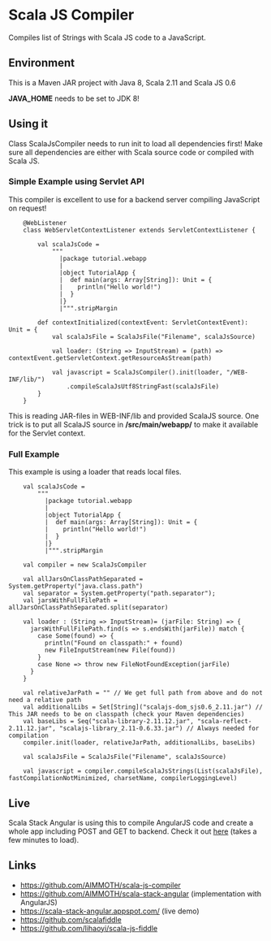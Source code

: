 # Scala JS Compiler
Compiles list of Strings with Scala JS code to a JavaScript.

## Environment
This is a Maven JAR project with Java 8, Scala 2.11 and Scala JS 0.6

**JAVA_HOME** needs to be set to JDK 8!

## Using it
Class ScalaJsCompiler needs to run init to load all dependencies first!
Make sure all dependencies are either with Scala source code or compiled with Scala JS.

### Simple Example using Servlet API
This compiler is excellent to use for a backend server compiling JavaScript on request!
```
    @WebListener
    class WebServletContextListener extends ServletContextListener {
    
        val scalaJsCode =
            """
              |package tutorial.webapp
              |
              |object TutorialApp {
              |  def main(args: Array[String]): Unit = {
              |    println("Hello world!")
              |  }
              |}
              |""".stripMargin
              
        def contextInitialized(contextEvent: ServletContextEvent): Unit = {
            val scalaJsFile = ScalaJsFile("Filename", scalaJsSource)
            
            val loader: (String => InputStream) = (path) => contextEvent.getServletContext.getResourceAsStream(path)
            
            val javascript = ScalaJsCompiler().init(loader, "/WEB-INF/lib/")
                .compileScalaJsUtf8StringFast(scalaJsFile)
        }
    }
```
This is reading JAR-files in WEB-INF/lib and provided ScalaJS source.
One trick is to put all ScalaJS source in **/src/main/webapp/** to make it available for the Servlet context.

### Full Example
This example is using a loader that reads local files.
```
    val scalaJsCode =
        """
          |package tutorial.webapp
          |
          |object TutorialApp {
          |  def main(args: Array[String]): Unit = {
          |    println("Hello world!")
          |  }
          |}
          |""".stripMargin
          
    val compiler = new ScalaJsCompiler
    
    val allJarsOnClassPathSeparated = System.getProperty("java.class.path")
    val separator = System.getProperty("path.separator");
    val jarsWithFullFilePath = allJarsOnClassPathSeparated.split(separator)

    val loader : (String => InputStream)= (jarFile: String) => {
      jarsWithFullFilePath.find(s => s.endsWith(jarFile)) match {
        case Some(found) => {
          println("Found on classpath:" + found)
          new FileInputStream(new File(found))
        }
        case None => throw new FileNotFoundException(jarFile)
      }
    }

    val relativeJarPath = "" // We get full path from above and do not need a relative path
    val additionalLibs = Set[String]("scalajs-dom_sjs0.6_2.11.jar") // This JAR needs to be on classpath (check your Maven dependencies)
    val baseLibs = Seq("scala-library-2.11.12.jar", "scala-reflect-2.11.12.jar", "scalajs-library_2.11-0.6.33.jar") // Always needed for compilation
    compiler.init(loader, relativeJarPath, additionalLibs, baseLibs)
    
    val scalaJsFile = ScalaJsFile("Filename", scalaJsSource)
    
    val javascript = compiler.compileScalaJsStrings(List(scalaJsFile), fastCompilationNotMinimized, charsetName, compilerLoggingLevel)
```

## Live
Scala Stack Angular is using this to compile AngularJS code and create a whole app including POST and GET to backend.
Check it out [here](https://scala-stack-angular.appspot.com/) (takes a few minutes to load).

## Links
* https://github.com/AIMMOTH/scala-js-compiler
* https://github.com/AIMMOTH/scala-stack-angular (implementation with AngularJS)
* https://scala-stack-angular.appspot.com/ (live demo)
* https://github.com/scalafiddle 
* https://github.com/lihaoyi/scala-js-fiddle 